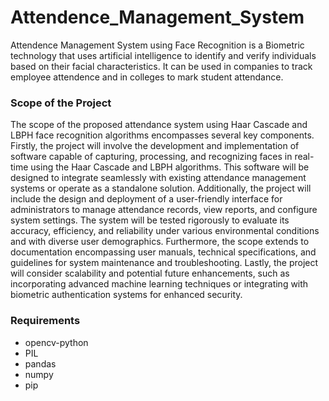 # Attendence_Management_System
Attendence Management System using Face Recognition is a Biometric technology that uses artificial intelligence to identify and verify individuals based on their facial characteristics. It can be used in companies to track employee attendence and in colleges to mark student attendance.

### Scope of the Project
The scope of the proposed attendance system using Haar Cascade and LBPH face recognition algorithms encompasses several key components. Firstly, the project will involve the development and implementation of software capable of capturing, processing, and recognizing faces in real-time using the Haar Cascade and LBPH algorithms. This software will be designed to integrate seamlessly with existing attendance management systems or operate as a standalone solution. Additionally, the project will include the design and deployment of a user-friendly interface for administrators to manage attendance records, view reports, and configure system settings. The system will be tested rigorously to evaluate its accuracy, efficiency, and reliability under various environmental conditions and with diverse user demographics. Furthermore, the scope extends to documentation encompassing user manuals, technical specifications, and guidelines for system maintenance and troubleshooting. Lastly, the project will consider scalability and potential future enhancements, such as incorporating advanced machine learning techniques or integrating with biometric authentication systems for enhanced security.

### Requirements
- opencv-python
- PIL
- pandas
- numpy
- pip
